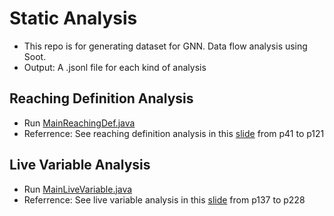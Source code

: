 # Static Analysis
- This repo is for generating dataset for GNN. Data flow analysis using Soot.
- Output: A .jsonl file for each kind of analysis

## Reaching Definition Analysis

- Run [MainReachingDef.java](https://github.com/WuYff/Static-Analysis/blob/master/src/main/java/MainReachingDef.java) 
- Referrence: See reaching definition analysis in this  [slide](https://pascal-group.bitbucket.io/lectures/static-program-analysis-3-4.pdf#page=41) from p41 to p121

## Live Variable Analysis

- Run [MainLiveVariable.java](https://github.com/WuYff/Static-Analysis/blob/master/src/main/java/MainLiveVariable.java)
- Referrence: See live variable analysis in this [slide](https://pascal-group.bitbucket.io/lectures/static-program-analysis-3-4.pdf#page=137) from p137 to p228

